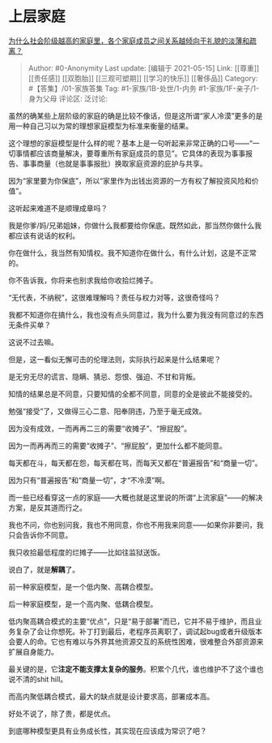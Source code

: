 # 上层家庭
[为什么社会阶级越高的家庭里，各个家庭成员之间关系越倾向于礼貌的淡薄和疏离？](https://www.zhihu.com/question/48030006/answer/1786183804)

> Author: #0-Anonymity
> Last update: [编辑于 2021-05-15]
> Link: [[尊重]] [[责任感]] [[双胞胎]] [[三观可塑期]] [[学习的快乐]] [[奢侈品]]
> Category: #【答集】/01-家族答集
> Tag: #1-家族/1B-处世/1-内务 #1-家族/1F-亲子/1-身为父母
> 评论区:
> 泛讨论:

虽然的确某些上层阶级的家庭的确是比较不像话，但是这所谓“家人冷漠”更多的是用一种自己习以为常的理想家庭模型为标准来衡量的结果。

这个理想的家庭模型是什么样的呢？基本上是一句听起来非常正确的口号——“一切事情都应该商量解决，要尊重所有家庭成员的意见”。它具体的表现为事事报告、事事商量（也就是事事报批）换取家庭资源的庇护与共享。

因为“家里要为你保底”，所以“家里作为出钱出资源的一方有权了解投资风险和价值”。

这听起来难道不是顺理成章吗？

我是你爹/妈/兄弟姐妹，你做什么我都要给你保底。既然如此，那当然你做什么我都应该有说话的权利。

你在做什么，我当然有知情权。我不知道你在做什么，有什么计划，这是不正常的。

你不告诉我，你将来也别求我给你收拾烂摊子。

“无代表，不纳税”，这很难理解吗？责任与权力对等，这很奇怪吗？

我都不知道你在搞什么，我也没有点头同意过，我为什么要为我没有同意过的东西无条件买单？

这说不过去嘛。

但是，这一看似无懈可击的伦理法则，实际执行起来是什么结果呢？

是无穷无尽的谎言、隐瞒、猜忌、怨恨、强迫、不甘和背叛。

知情的结果总是不同意，只要知情的全都不同意，同意的全是彼此不能接受的。

勉强“接受”了，又做得三心二意、阳奉阴违，乃至于毫无成效。

因为没有成效，一而再再二三的需要“收摊子”、“擦屁股”。

因为一而再再而三的需要“收摊子”、“擦屁股”，更加什么都不能同意。

每天都在斗，每天都在怨，每天都在骂，而每天又都在“普遍报告”和“商量一切”。

因为只有“普遍报告”和“商量一切”，才“不冷漠”啊。

而一些已经看穿这一点的家庭——大概也就是这里说的所谓“上流家庭”——的解决方案，是反其道而行之。

我也不问，你也别问我，我也不用同意，你也不用我来同意——如果你非要问，我只会告诉你不同意。

我只收拾最低程度的烂摊子——比如往监狱送饭。

说白了，就是**解耦**了。

前一种家庭模型，是一个低内聚、高耦合模型。

后一种家庭模型，是一个高内聚、低耦合模型。

低内聚高耦合模式的主要“优点”，只是“易于部署”而已，它并不易于维护，而且业务复杂了会让你想死。补丁打到最后，老程序员离职了，调试起bug或者升级版本会要人的命。它也有难以与外界其他资源交互的系统性困难，很难整合外部资源来扩展自身能力。

最关键的是，它**注定不能支撑太复杂的服务**。积累个几代，谁也维护不了这个谁也说不清的shit hill。

而高内聚低耦合模式，最大的缺点就是设计要求高，部署成本高。

好处不说了，除了贵，都是优点。

到底哪种模型更具有业务成长性，其实现在应该成为常识了吧？

